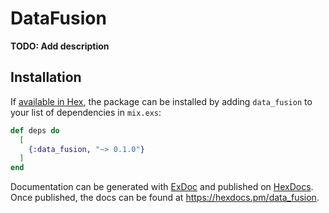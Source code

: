 # DataFusion

**TODO: Add description**

## Installation

If [available in Hex](https://hex.pm/docs/publish), the package can be installed
by adding `data_fusion` to your list of dependencies in `mix.exs`:

```elixir
def deps do
  [
    {:data_fusion, "~> 0.1.0"}
  ]
end
```

Documentation can be generated with [ExDoc](https://github.com/elixir-lang/ex_doc)
and published on [HexDocs](https://hexdocs.pm). Once published, the docs can
be found at <https://hexdocs.pm/data_fusion>.


